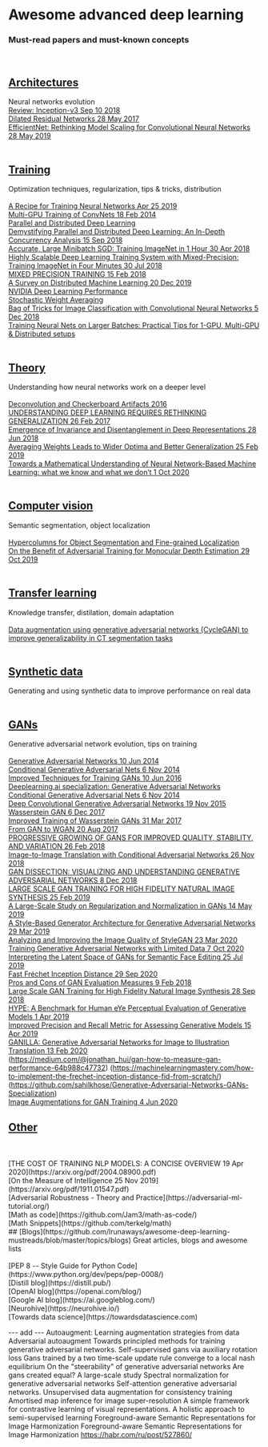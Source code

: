 # Awesome advanced deep learning
### Must-read papers and must-known concepts
<br/>

## [Architectures](https://github.com/lrunaways/awesome-deep-learning-mustreads/blob/master/topics/Architectures.rst)
Neural networks evolution
<br/>
[Review: Inception-v3 Sep 10 2018](https://medium.com/@sh.tsang/review-inception-v3-1st-runner-up-image-classification-in-ilsvrc-2015-17915421f77c)
<br/>
[Dilated Residual Networks 28 May 2017](https://arxiv.org/pdf/1705.09914.pdf)
<br/>
[EfficientNet: Rethinking Model Scaling for Convolutional Neural Networks 28 May 2019](https://arxiv.org/abs/1905.11946)
<br/>
<br/>
## [Training](https://github.com/lrunaways/awesome-deep-learning-mustreads/blob/master/topics/Training.rst)
Optimization techniques, regularization, tips & tricks, distribution
<br/>
<br/>
[A Recipe for Training Neural Networks Apr 25 2019](http://karpathy.github.io/2019/04/25/recipe/)
<br/>
[Multi-GPU Training of ConvNets 18 Feb 2014](https://arxiv.org/pdf/1312.5853.pdf)
<br/>
[Parallel and Distributed Deep Learning](https://web.stanford.edu/~rezab/classes/cme323/S16/projects_reports/hedge_usmani.pdf)
<br/>
[Demystifying Parallel and Distributed Deep Learning: An In-Depth Concurrency Analysis 15 Sep 2018](https://arxiv.org/pdf/1802.09941.pdf)
<br/>
[Accurate, Large Minibatch SGD: Training ImageNet in 1 Hour 30 Apr 2018](https://arxiv.org/pdf/1706.02677.pdf)
<br/>
[Highly Scalable Deep Learning Training System with Mixed-Precision: Training ImageNet in Four Minutes 30 Jul 2018](https://arxiv.org/pdf/1807.11205.pdf)
<br/>
[MIXED PRECISION TRAINING 15 Feb 2018](https://arxiv.org/pdf/1710.03740.pdf)
<br/>
[A Survey on Distributed Machine Learning 20 Dec 2019](https://arxiv.org/ftp/arxiv/papers/1912/1912.09789.pdf)
<br/>
[NVIDIA Deep Learning Performance](https://docs.nvidia.com/deeplearning/performance/index.html)
<br/>
[Stochastic Weight Averaging](https://towardsdatascience.com/stochastic-weight-averaging-a-new-way-to-get-state-of-the-art-results-in-deep-learning-c639ccf36a)
<br/>
[Bag of Tricks for Image Classification with Convolutional Neural Networks 5 Dec 2018](https://arxiv.org/pdf/1812.01187.pdf)
<br/>
[Training Neural Nets on Larger Batches: Practical Tips for 1-GPU, Multi-GPU & Distributed setups](https://medium.com/huggingface/training-larger-batches-practical-tips-on-1-gpu-multi-gpu-distributed-setups-ec88c3e51255)
<br/>
<br/>
## [Theory](https://github.com/lrunaways/awesome-deep-learning-mustreads/blob/master/topics/Theory.rst)
 Understanding how neural networks work on a deeper level
<br/>
<br/>
[Deconvolution and Checkerboard Artifacts 2016](http://doi.org/10.23915/distill.00003)
<br/>
[UNDERSTANDING DEEP LEARNING REQUIRES RETHINKING GENERALIZATION 26 Feb 2017](https://arxiv.org/pdf/1611.03530.pdf)
<br/>
[Emergence of Invariance and Disentanglement in Deep Representations 28 Jun 2018](https://arxiv.org/pdf/1706.01350.pdf)
<br/>
[Averaging Weights Leads to Wider Optima and Better Generalization 25 Feb 2019](https://arxiv.org/pdf/1803.05407.pdf)
<br/>
[Towards a Mathematical Understanding of Neural Network-Based Machine Learning: what we know and what we don’t 1 Oct 2020](https://arxiv.org/pdf/2009.10713v2.pdf)
<br/>
<br/>
## [Computer vision](https://github.com/lrunaways/awesome-deep-learning-mustreads/blob/master/topics/Computer_vision.rst)
Semantic segmentation, object localization
<br/>
<br/>
[Hypercolumns for Object Segmentation and Fine-grained Localization](https://arxiv.org/pdf/1411.5752.pdf)
<br/>
[On the Benefit of Adversarial Training for Monocular Depth Estimation 29 Oct 2019](https://arxiv.org/pdf/1910.13340.pdf)
<br/>
<br/>
## [Transfer learning](https://github.com/lrunaways/awesome-deep-learning-mustreads/blob/master/topics/Transfer_learning.rst)
Knowledge transfer, distilation, domain adaptation
<br/>
<br/>
[Data augmentation using generative adversarial networks (CycleGAN) to improve generalizability in CT segmentation tasks](https://www.nature.com/articles/s41598-019-52737-x)
<br/>
<br/>
## [Synthetic data](https://github.com/lrunaways/awesome-deep-learning-mustreads/blob/master/topics/Synthetic_data.rst)
Generating and using synthetic data to improve performance on real data
<br/>
<br/>
## [GANs](https://github.com/lrunaways/awesome-deep-learning-mustreads/blob/master/topics/GANs.rst)
Generative adversarial network evolution, tips on training
<br/>
<br/>
[Generative Adversarial Networks 10 Jun 2014](https://arxiv.org/abs/1406.2661)
<br/>
[Conditional Generative Adversarial Nets 6 Nov 2014](https://arxiv.org/abs/1411.1784)
<br/>
[Improved Techniques for Training GANs 10 Jun 2016](https://arxiv.org/pdf/1606.03498.pdf)
<br/>
[Deeplearning.ai specialization: Generative Adversarial Networks](https://www.coursera.org/specializations/generative-adversarial-networks-gans)
<br/>
[Conditional Generative Adversarial Nets 6 Nov 2014](https://arxiv.org/abs/1411.1784)
<br/>
[Deep Convolutional Generative Adversarial Networks 19 Nov 2015](https://arxiv.org/abs/1511.06434)
<br/>
[Wasserstein GAN 6 Dec 2017](https://arxiv.org/pdf/1701.07875.pdf)
<br/>
[Improved Training of Wasserstein GANs 31 Mar 2017](https://arxiv.org/abs/1704.00028)
<br/>
[From GAN to WGAN 20 Aug 2017](https://lilianweng.github.io/lil-log/2017/08/20/from-GAN-to-WGAN.html)
<br/>
[PROGRESSIVE GROWING OF GANS FOR IMPROVED QUALITY, STABILITY, AND VARIATION 26 Feb 2018](https://arxiv.org/pdf/1710.10196.pdf)
<br/>
[Image-to-Image Translation with Conditional Adversarial Networks 26 Nov 2018](https://arxiv.org/pdf/1611.07004.pdf)
<br/>
[GAN DISSECTION: VISUALIZING AND UNDERSTANDING GENERATIVE ADVERSARIAL NETWORKS 8 Dec 2018](https://arxiv.org/pdf/1811.10597.pdf)
<br/>
[LARGE SCALE GAN TRAINING FOR HIGH FIDELITY NATURAL IMAGE SYNTHESIS 25 Feb 2019](https://arxiv.org/pdf/1809.11096.pdf)
<br/>
[A Large-Scale Study on Regularization and Normalization in GANs 14 May 2019](https://arxiv.org/pdf/1807.04720.pdf)
<br/>
[A Style-Based Generator Architecture for Generative Adversarial Networks 29 Mar 2019](https://arxiv.org/pdf/1812.04948.pdf)
<br/>
[Analyzing and Improving the Image Quality of StyleGAN 23 Mar 2020](https://arxiv.org/pdf/1912.04958.pdf) 
<br/>
[Training Generative Adversarial Networks with Limited Data 7 Oct 2020](https://arxiv.org/abs/2006.06676)
<br/>
[Interpreting the Latent Space of GANs for Semantic Face Editing 25 Jul 2019](https://arxiv.org/abs/1907.10786)
<br/>
[Fast Fréchet Inception Distance 29 Sep 2020](https://arxiv.org/pdf/2009.14075.pdf)
<br/>
[Pros and Cons of GAN Evaluation Measures 9 Feb 2018](https://arxiv.org/abs/1802.03446)
<br/>
[Large Scale GAN Training for High Fidelity Natural Image Synthesis 28 Sep 2018](https://arxiv.org/abs/1809.11096)
<br/>
[HYPE: A Benchmark for Human eYe Perceptual Evaluation of Generative Models 1 Apr 2019](https://arxiv.org/abs/1904.01121)
<br/>
[Improved Precision and Recall Metric for Assessing Generative Models 15 Apr 2019](https://arxiv.org/abs/1904.06991)
<br/>
[GANILLA: Generative Adversarial Networks for Image to Illustration Translation 13 Feb 2020](https://arxiv.org/abs/2002.05638)
<br/>
(https://medium.com/@jonathan_hui/gan-how-to-measure-gan-performance-64b988c47732)
(https://machinelearningmastery.com/how-to-implement-the-frechet-inception-distance-fid-from-scratch/)
(https://github.com/sahilkhose/Generative-Adversarial-Networks-GANs-Specialization)
<br/>
[Image Augmentations for GAN Training 4 Jun 2020](https://arxiv.org/abs/2006.02595#google)
<br/>

## [Other](https://github.com/lrunaways/awesome-deep-learning-mustreads/blob/master/topics/Other.rst)
<br/>
<br/>
[THE COST OF TRAINING NLP MODELS: A CONCISE OVERVIEW 19 Apr 2020](https://arxiv.org/pdf/2004.08900.pdf)
<br/>
[On the Measure of Intelligence 25 Nov 2019](https://arxiv.org/pdf/1911.01547.pdf)
<br/>
[Adversarial Robustness - Theory and Practice](https://adversarial-ml-tutorial.org/)
<br/>
[Math as code](https://github.com/Jam3/math-as-code/)
<br/>
[Math Snippets](https://github.com/terkelg/math)
<br/>
## [Blogs](https://github.com/lrunaways/awesome-deep-learning-mustreads/blob/master/topics/blogs)
Great articles, blogs and awesome lists
<br/>
<br/>
[PEP 8 -- Style Guide for Python Code](https://www.python.org/dev/peps/pep-0008/)
<br/>
[Distill blog](https://distill.pub/)
<br/>
[OpenAI blog](https://openai.com/blog/)
<br/>
[Google AI blog](https://ai.googleblog.com/)
<br/>
[Neurohive](https://neurohive.io/)
<br/>
[Towards data science](https://towardsdatascience.com)


--- add ---
Autoaugment: Learning augmentation strategies from data
Adversarial autoaugment
Towards principled methods for training generative adversarial networks.
Self-supervised gans via auxiliary rotation loss
Gans trained by a two time-scale update rule converge to a local nash equilibrium
On the "steerability" of generative adversarial networks
Are gans created equal? A large-scale study
Spectral normalization for generative adversarial networks
Self-attention generative adversarial networks.
Unsupervised data augmentation for consistency training
Amortised map inference for image super-resolution
A simple framework for contrastive learning of visual representations.
 A holistic approach to semi-supervised learning
 Foreground-aware Semantic Representations for Image Harmonization
 Foreground-aware Semantic Representations for Image Harmonization
 https://habr.com/ru/post/527860/
